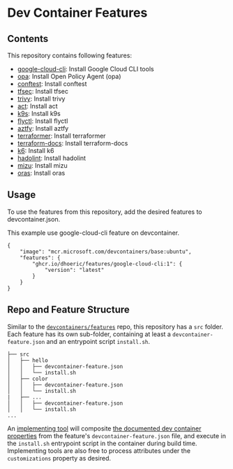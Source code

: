 # Dev Container Features

## Contents

This repository contains following features:
- [google-cloud-cli](./src/google-cloud-cli/README.md): Install Google Cloud CLI tools
- [opa](./src/opa/README.md): Install Open Policy Agent (opa)
- [conftest](./src/conftest/README.md): Install conftest
- [tfsec](./src/tfsec/README.md): Install tfsec
- [trivy](./src/trivy/README.md): Install trivy
- [act](./src/act/README.md): Install act
- [k9s](./src/k9s/README.md): Install k9s
- [flyctl](./src/flyctl/README.md): Install flyctl
- [aztfy](./src/aztfy/README.md): Install aztfy
- [terraformer](./src/terraformer/README.md): Install terraformer
- [terraform-docs](./src/terraform-docs/README.md): Install terraform-docs
- [k6](./src/k6/README.md): Install k6
- [hadolint](./src/hadolint/README.md): Install hadolint
- [mizu](./src/mizu/README.md): Install mizu
- [oras](./src/oras/README.md): Install oras

## Usage

To use the features from this repository, add the desired features to devcontainer.json.

This example use google-cloud-cli feature on devcontainer.

```jsonc
{
    "image": "mcr.microsoft.com/devcontainers/base:ubuntu",
    "features": {
        "ghcr.io/dhoeric/features/google-cloud-cli:1": {
            "version": "latest"
        }
    }
}
```

## Repo and Feature Structure

Similar to the [`devcontainers/features`](https://github.com/devcontainers/features) repo, this repository has a `src` folder.  Each feature has its own sub-folder, containing at least a `devcontainer-feature.json` and an entrypoint script `install.sh`.

```
├── src
│   ├── hello
│   │   ├── devcontainer-feature.json
│   │   └── install.sh
│   ├── color
│   │   ├── devcontainer-feature.json
│   │   └── install.sh
|   ├── ...
│   │   ├── devcontainer-feature.json
│   │   └── install.sh
...
```

An [implementing tool](https://containers.dev/supporting#tools) will composite [the documented dev container properties](https://containers.dev/implementors/features/#devcontainer-feature-json-properties) from the feature's `devcontainer-feature.json` file, and execute in the `install.sh` entrypoint script in the container during build time.  Implementing tools are also free to process attributes under the `customizations` property as desired.
